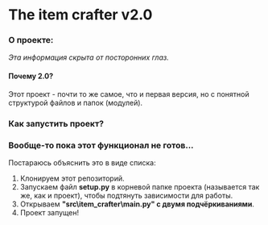 # The item crafter v2.0

### О проекте:
*Эта информация скрыта от посторонних глаз.*


#### Почему 2.0?
Этот проект - почти то же самое, что и первая версия, но с понятной структурой файлов и папок (модулей).


### Как запустить проект?
### Вообще-то пока этот функционал не готов...
Постараюсь объяснить это в виде списка:
1. Клонируем этот репозиторий.
1. Запускаем файл **setup.py** в корневой папке проекта (называется так же, как и проект), чтобы подтянуть зависимости для работы.
1. Открываем **"src\item_crafter\\main.py" c двумя подчёркиваниями**.
1. Проект запущен!
